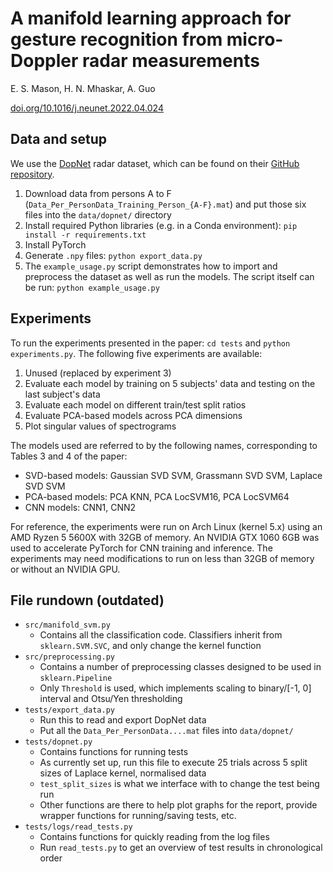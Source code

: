 # A manifold learning approach for gesture recognition from micro-Doppler radar measurements

E. S. Mason, H. N. Mhaskar, A. Guo

[doi.org/10.1016/j.neunet.2022.04.024](https://doi.org/10.1016/j.neunet.2022.04.024)

## Data and setup

We use the [DopNet](https://dop-net.com/) radar dataset, which can be found on their [GitHub
repository](https://github.com/UCLRadarGroup/DopNet/blob/master/data/Data_Download_And_Details.md).

1. Download data from persons A to F (`Data_Per_PersonData_Training_Person_{A-F}.mat`) and put those
   six files into the `data/dopnet/` directory
2. Install required Python libraries (e.g. in a Conda environment): `pip install -r
   requirements.txt`
3. Install PyTorch
4. Generate `.npy` files: `python export_data.py`
5. The `example_usage.py` script demonstrates how to import and preprocess the dataset as well as
   run the models. The script itself can be run: `python example_usage.py`

## Experiments

To run the experiments presented in the paper: `cd tests` and `python experiments.py`. The following
five experiments are available:

1. Unused (replaced by experiment 3)
2. Evaluate each model by training on 5 subjects' data and testing on the last subject's data
3. Evaluate each model on different train/test split ratios
4. Evaluate PCA-based models across PCA dimensions
5. Plot singular values of spectrograms

The models used are referred to by the following names, corresponding to Tables 3 and 4 of the
paper:

- SVD-based models: Gaussian SVD SVM, Grassmann SVD SVM, Laplace SVD SVM
- PCA-based models: PCA KNN, PCA LocSVM16, PCA LocSVM64
- CNN models: CNN1, CNN2

For reference, the experiments were run on Arch Linux (kernel 5.x) using an AMD Ryzen 5 5600X with
32GB of memory. An NVIDIA GTX 1060 6GB was used to accelerate PyTorch for CNN training and
inference. The experiments may need modifications to run on less than 32GB of memory or without an
NVIDIA GPU.

## File rundown (outdated)

- `src/manifold_svm.py`
    - Contains all the classification code. Classifiers inherit from `sklearn.SVM.SVC`, and only
      change the kernel function
- `src/preprocessing.py`
    - Contains a number of preprocessing classes designed to be used in `sklearn.Pipeline`
    - Only `Threshold` is used, which implements scaling to binary/[-1, 0] interval and Otsu/Yen
      thresholding
- `tests/export_data.py`
    - Run this to read and export DopNet data
    - Put all the `Data_Per_PersonData....mat` files into `data/dopnet/`
- `tests/dopnet.py`
    - Contains functions for running tests
    - As currently set up, run this file to execute 25 trials across 5 split sizes of Laplace
      kernel, normalised data
    - `test_split_sizes` is what we interface with to change the test being run
    - Other functions are there to help plot graphs for the report, provide wrapper functions for
      running/saving tests, etc.
- `tests/logs/read_tests.py`
    - Contains functions for quickly reading from the log files
    - Run `read_tests.py` to get an overview of test results in chronological order
